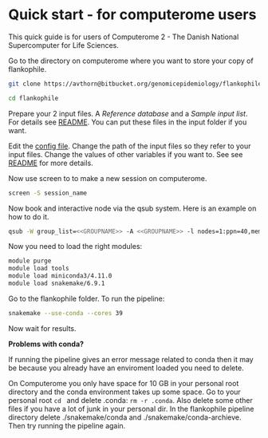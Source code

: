 # Quick start - for computerome users

This quick guide is for users of Computerome 2 - The Danish National Supercomputer for Life Sciences.

Go to the directory on computerome where you want to store your copy of flankophile.

```bash
git clone https://avthorn@bitbucket.org/genomicepidemiology/flankophile.git

cd flankophile

```

Prepare your 2 input files. A *Reference database* and a *Sample input list*. 
For details see [README](README.md). You can put these files in the input folder if you want.

Edit the [config file](config.yaml). Change the path of the input files so they refer to your input files. 
Change the values of other variables if you want to. See see [README](README.md) for more details.

Now use screen to to make a new session on computerome.

```bash
screen -S session_name

```

Now book and interactive node via the qsub system. Here is an example on how to do it.

```bash
qsub -W group_list=<<GROUPNAME>> -A <<GROUPNAME>> -l nodes=1:ppn=40,mem=20gb,walltime=14400 -I

```
Now you need to load the right modules:

```bash
module purge
module load tools  
module load miniconda3/4.11.0 
module load snakemake/6.9.1

```

Go to the flankophile folder. To run the pipeline:

```bash
snakemake --use-conda --cores 39

```

Now wait  for results.


**Problems with conda?**

If running the pipeline gives an error message related to conda then it 
may be because you already have an enviroment loaded you need to delete. 

On Computerome you only have space for 10 GB in your personal root directory and the conda environment takes up some space.
Go to your personal root `cd ` and delete .conda: `rm -r .conda`. Also delete some other files if you have a lot of junk in your personal dir.
In the flankophile pipeline directory delete ./snakemake/conda and ./snakemake/conda-archieve.
Then try running the pipeline again.
